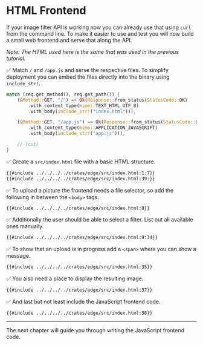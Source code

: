 # HTML Frontend

If your image filter API is working now you can already use that using `curl` from the command line.
To make it easier to use and test you will now build a small web frontend and serve that along the API.

_Note: The HTML used here is the same that was used in the previous tutorial._

✅ Match `/` and `/app.js` and serve the respective files.
To simplify deployment you can embed the files directly into the binary using `include_str!`.

```rust
match (req.get_method(), req.get_path()) {
    (&Method::GET, "/") => Ok(Response::from_status(StatusCode::OK)
        .with_content_type(mime::TEXT_HTML_UTF_8)
        .with_body(include_str!("index.html"))),

    (&Method::GET, "/app.js") => Ok(Response::from_status(StatusCode::OK)
        .with_content_type(mime::APPLICATION_JAVASCRIPT)
        .with_body(include_str!("app.js"))),

    // (cut)
}
```

✅ Create a `src/index.html` file with a basic HTML structure.

```html
{{#include ../../../../crates/edge/src/index.html:1:7}}
{{#include ../../../../crates/edge/src/index.html:39:}}
```

✅ To upload a picture the frontend needs a file selector, so add the following in between the `<body>` tags.

```html
{{#include ../../../../crates/edge/src/index.html:8}}
```

✅ Additionally the user should be able to select a filter. List out all available ones manually.

```html
{{#include ../../../../crates/edge/src/index.html:9:34}}
```

✅ To show that an upload is in progress add a `<span>` where you can show a message.

```html
{{#include ../../../../crates/edge/src/index.html:35}}
```

✅ You also need a place to display the resulting image.

```html
{{#include ../../../../crates/edge/src/index.html:37}}
```

✅ And last but not least include the JavaScript frontend code.

```html
{{#include ../../../../crates/edge/src/index.html:38}}
```

---

The next chapter will guide you through writing the JavaScript frontend code.
